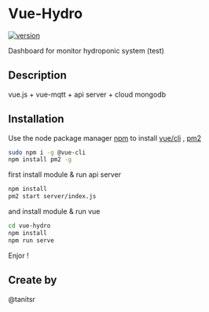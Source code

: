 # Vue-Hydro
[![version](https://img.shields.io/badge/version-beta-yellow.svg)](https://img.shields.io/badge/version-beta-yellow.svg)

Dashboard for monitor hydroponic system (test) 

## Description

vue.js + vue-mqtt + api server + cloud mongodb

## Installation

Use the node package manager [npm](https://www.npmjs.com/) to install [vue/cli](https://cli.vuejs.org/guide/) , [pm2](https://pm2.keymetrics.io/)

```bash
sudo npm i -g @vue-cli
npm install pm2 -g
```
first install module & run api server
```bash
npm install
pm2 start server/index.js
```
and install module & run vue
```bash
cd vue-hydro
npm install
npm run serve
```
Enjor ! 

## Create by
@tanitsr
